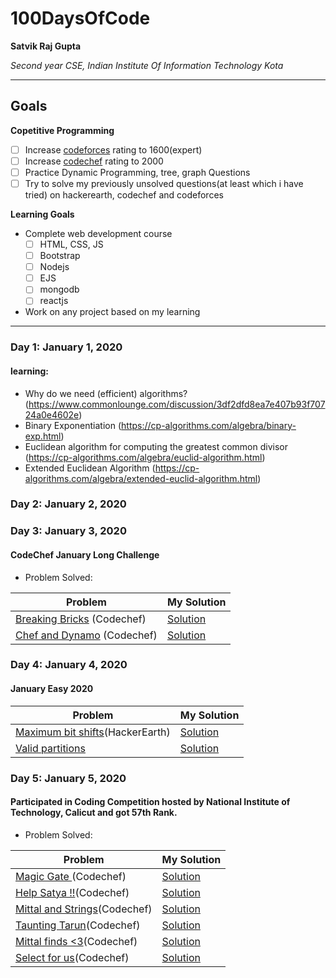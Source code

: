 # 100DaysOfCode

**Satvik Raj Gupta**

*Second year CSE, Indian Institute Of Information Technology Kota*

---

## Goals

**Copetitive Programming**
- [ ] Increase [codeforces](https://codeforces.com/profile/satvik_gupta144) rating to 1600(expert)
- [ ] Increase [codechef](https://www.codechef.com/users/satvikgupta144) rating to 2000
- [ ] Practice Dynamic Programming, tree, graph Questions
- [ ] Try to solve my previously unsolved questions(at least which i have tried) on hackerearth, codechef and codeforces

**Learning Goals**

- Complete web development course
  - [ ] HTML, CSS, JS
  - [ ] Bootstrap
  - [ ] Nodejs
  - [ ] EJS
  - [ ] mongodb
  - [ ] reactjs
  
 - Work on any project based on my learning

---
### Day 1: January 1, 2020
#### learning:
- Why do we need (efficient) algorithms?(https://www.commonlounge.com/discussion/3df2dfd8ea7e407b93f70724a0e4602e)
- Binary Exponentiation (https://cp-algorithms.com/algebra/binary-exp.html)
- Euclidean algorithm for computing the greatest common divisor (https://cp-algorithms.com/algebra/euclid-algorithm.html)
- Extended Euclidean Algorithm (https://cp-algorithms.com/algebra/extended-euclid-algorithm.html)

### Day 2: January 2, 2020

### Day 3: January 3, 2020

#### CodeChef January Long Challenge

- Problem Solved:

|**Problem**| **My Solution**|
|-----------|----------------|
| [Breaking Bricks](https://www.codechef.com/JAN20B/problems/BRKBKS) (Codechef) | [Solution](https://www.codechef.com/viewsolution/28631528)|
| [Chef and Dynamo](https://www.codechef.com/JAN20B/problems/DYNAMO) (Codechef) | [Solution](https://www.codechef.com/viewsolution/28646308)|

### Day 4: January 4, 2020

#### January Easy 2020 
|**Problem**| **My Solution**|
|-----------|----------------|
| [Maximum bit shifts](https://www.hackerearth.com/practice/basic-programming/bit-manipulation/basics-of-bit-manipulation/practice-problems/algorithm/lexicographic-maximum-bit-shift-bbb95118/)(HackerEarth) |[Solution]()|
| [Valid partitions](https://www.hackerearth.com/problem/algorithm/groups-of-k-30bb3411/)|[Solution]()|

### Day 5: January 5, 2020

#### Participated in Coding Competition hosted by National Institute of Technology, Calicut and got 57th Rank.

- Problem Solved:

|**Problem**| **My Solution**|
|-----------|----------------|
| [Magic Gate ](https://www.codechef.com/NITC2020/problems/MAGC) (Codechef) | [Solution](https://www.codechef.com/viewsolution/28702297 )|
|[Help Satya !!](https://www.codechef.com/NITC2020/problems/FIXT)(Codechef)|[Solution](https://www.codechef.com/viewsolution/28703923)|
|[Mittal and Strings](https://www.codechef.com/NITC2020/problems/MTLS)(Codechef)|[Solution](https://www.codechef.com/viewsolution/28707681)|
|[Taunting Tarun](https://www.codechef.com/NITC2020/problems/TATU)(Codechef)|[Solution](https://www.codechef.com/viewsolution/28705653)|
|[Mittal finds <3](https://www.codechef.com/NITC2020/problems/MITLOV)(Codechef)|[Solution](https://www.codechef.com/viewsolution/28706562)|
|[Select for us](https://www.codechef.com/NITC2020/problems/CHUNO)(Codechef)|[Solution](https://www.codechef.com/viewsolution/28709940)|

